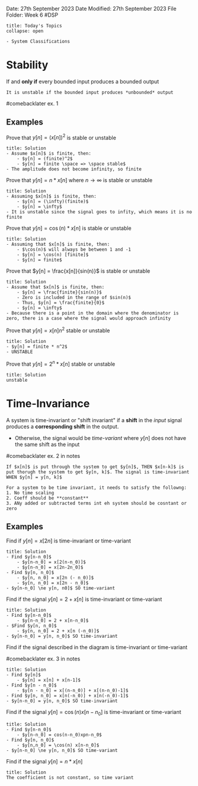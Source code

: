 Date: 27th September 2023
Date Modified: 27th September 2023
File Folder: Week 6
#DSP

```ad-abstract
title: Today's Topics
collapse: open

- System Classifications

```

# Stability

If and **only if** every bounded input produces a bounded output

```ad-warning
It is unstable if the bounded input produces *unbounded* output
```

#comebacklater ex. 1

## Examples

Prove that $y[n] = (x[n])^2$ is stable or unstable

```ad-check
title: Solution
- Assume $x[n]$ is finite, then:
	- $y[n] = (finite)^2$
	- $y[n] = finite \space => \space stable$
- The amplitude does not become infinity, so finite
```

Prove that $y[n] = n *x[n]$ where $n \to \infty$ is stable or unstable

```ad-check
title: Solution
- Assuming $x[n]$ is finite, then:
	- $y[n] = (\infty)(finite)$
	- $y[n] = \infty$
- It is unstable since the signal goes to infity, which means it is no finite
```

Prove that $y[n] = \cos(n) * x[n]$ is stable or unstable

```ad-check
title: Solution
- Assuming that $x[n]$ is finite, then:
	- $\cos(n)$ will always be between 1 and -1
	- $y[n] = \cos(n) [finite]$
	- $y[n] = finite$
```

Prove that $y[n] = \frac{x[n]}{sin(n)}$ is stable or unstable

```ad-check
title: Solution
- Assume that $x[n]$ is finite, then:
	- $y[n] = \frac{finite}{sin(n)}$
	- Zero is included in the range of $sin(n)$
	- Thus, $y[n] = \frac{finite}{0}$
	- $y[n] = \infty$
- Because there is a point in the domain where the denominator is zero, there is a case where the signal would approach infinity
```

Prove that $y[n] = x[n]n^2$ stable or unstable

```ad-check
title: Solution
- $y[n] = finite * n^2$
- UNSTABLE
```

Prove that $y[n] = 2^n*x[n]$ stable or unstable

```ad-check
title: Solution
unstable
```
# Time-Invariance

A system is time-invariant or "shift invariant" if a **shift** in the *input* signal produces a **corresponding shift** in the output.
- Otherwise, the signal would be *time-variant* where $y[n]$ does not have the same shift as the input

#comebacklater ex. 2 in notes

```ad-important
If $x[n]$ is put through the system to get $y[n]$, THEN $x[n-k]$ is put thorugh the system to get $y[n, k]$. The signal is time-invariant WHEN $y[n] = y[n, k]$
```

```ad-note
For a system to be time invariant, it needs to satisfy the followng:
1. No time scaling
2. Coeff should be **constant**
3. ANy added or subtracted terms int eh system should be cosntant or zero
```
## Examples

Find if $y[n] = x[2n]$ is time-invariant or time-variant

```ad-check
title: Solution
- Find $y[n-n_0]$
	- $y[n-n_0] = x[2(n-n_0)]$
	- $y[n-n_0] = x[2n-2n_0]$
- Find $y[n, n_0]$ 
	- $y[n, n_0] = x[2n (- n_0)]$
	- $y[n, n_0] = x[2n - n_0]$
- $y[n-n_0] \ne y[n, n0]$ SO time-variant
```

Find if the signal $y[n] = 2+ x[n]$ is time-invariant or time-variant

```ad-check
title: Solution
- Find $y[n-n_0]$
	- $y[n-n_0] = 2 + x[n-n_0]$
- $Find $y[n, n_0]$
	- $y[n, n_0] = 2 + x[n (-n_0)]$
- $y[n-n_0] = y[n, n_0]$ SO time-invariant
```

Find if the signal described in the diagram is time-invariant or time-variant

#comebacklater ex. 3 in notes

```ad-check
title: Solution
- Find $y[n]$
	- $y[n] = x[n] + x[n-1]$
- Find $y[n - n_0]$
	- $y[n - n_0] = x[(n-n_0)] + x[(n-n_0)-1]$
- Find $y[n, n_0] = x[n(-n_0)] + x[n(-n_0)-1]$
- $y[n-n_0] = y[n, n_0]$ SO time-invariant
```

Find if the signal $y[n] = \cos(n) x[n-n_0]$ is time-invariant or time-variant

```ad-check
title: Solution
- Find $y[n-n_0]$
	- $y[n-n_0] = cos(n-n_0)xpn-n_0$
- Find $y[n, n_0]$
	- $y[n,n_0] = \cos(n) x[n-n_0]$
- $y[n-n_0] \ne y[n, n_0]$ SO time-variant
```

Find if the signal $y[n] = n * x[n]$

```ad-check
title: Solution
The coefficient is not constant, so time variant
```

